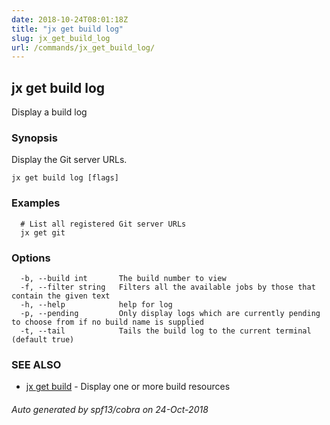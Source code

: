 ```yaml
---
date: 2018-10-24T08:01:18Z
title: "jx get build log"
slug: jx_get_build_log
url: /commands/jx_get_build_log/
---
```

## jx get build log

Display a build log

### Synopsis

Display the Git server URLs.

```
jx get build log [flags]
```

### Examples

```
  # List all registered Git server URLs
  jx get git
```

### Options

```
  -b, --build int       The build number to view
  -f, --filter string   Filters all the available jobs by those that contain the given text
  -h, --help            help for log
  -p, --pending         Only display logs which are currently pending to choose from if no build name is supplied
  -t, --tail            Tails the build log to the current terminal (default true)
```

### SEE ALSO

* [jx get build](/commands/jx_get_build/)	 - Display one or more build resources

###### Auto generated by spf13/cobra on 24-Oct-2018
